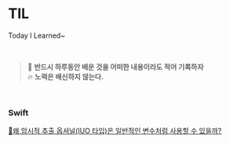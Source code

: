 # TIL
Today I Learned~

<br>

> 📌 **반드시 하루동안 배운 것을 어떠한 내용이라도 적어 기록하자** <br>
> 🔥 **노력은 배신하지 않는다.**

<br>

<!--
    1. 노션에 작성한다.
    2. 노션에 작성한 내용을 issue로 만든다.
    3. 만든 issue의 번호를 기억하고 마크다운을 수정한다.
    
    링크: https://github.com/JinUng41/TIL/issues/이슈번호
    하이퍼링크 만들 때: [제목](링크)
-->

### Swift
[🤔왜 암시적 추출 옵셔널(IUO 타입)은 일반적인 변수처럼 사용할 수 있을까?](https://github.com/JinUng41/TIL/issues/1)

